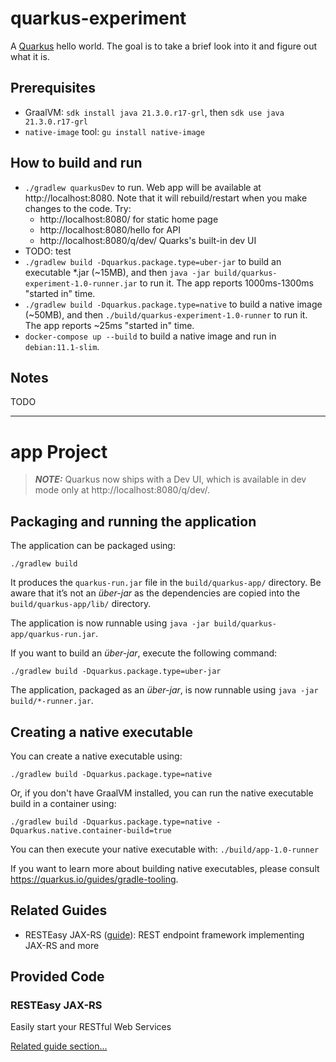 # quarkus-experiment

A [Quarkus](https://quarkus.io/) hello world. The goal is to take a brief look into it and figure out what it is.

## Prerequisites

* GraalVM: `sdk install java 21.3.0.r17-grl`, then `sdk use java 21.3.0.r17-grl`
* `native-image` tool: `gu install native-image`

## How to build and run

* `./gradlew quarkusDev` to run. Web app will be available at http://localhost:8080. Note that it will rebuild/restart when you make changes to the code. Try:
  * http://localhost:8080/ for static home page
  * http://localhost:8080/hello for API
  * http://localhost:8080/q/dev/ Quarks's built-in dev UI
* TODO: test
* `./gradlew build -Dquarkus.package.type=uber-jar` to build an executable *.jar (~15MB), and then `java -jar build/quarkus-experiment-1.0-runner.jar` to run it. The app reports 1000ms-1300ms "started in" time. 
* `./gradlew build -Dquarkus.package.type=native` to build a native image (~50MB), and then `./build/quarkus-experiment-1.0-runner` to run it. The app reports ~25ms "started in" time.
* `docker-compose up --build` to build a native image and run in `debian:11.1-slim`.

## Notes

TODO

---

# app Project

> **_NOTE:_**  Quarkus now ships with a Dev UI, which is available in dev mode only at http://localhost:8080/q/dev/.

## Packaging and running the application

The application can be packaged using:
```shell script
./gradlew build
```
It produces the `quarkus-run.jar` file in the `build/quarkus-app/` directory.
Be aware that it’s not an _über-jar_ as the dependencies are copied into the `build/quarkus-app/lib/` directory.

The application is now runnable using `java -jar build/quarkus-app/quarkus-run.jar`.

If you want to build an _über-jar_, execute the following command:
```shell script
./gradlew build -Dquarkus.package.type=uber-jar
```

The application, packaged as an _über-jar_, is now runnable using `java -jar build/*-runner.jar`.

## Creating a native executable

You can create a native executable using: 
```shell script
./gradlew build -Dquarkus.package.type=native
```

Or, if you don't have GraalVM installed, you can run the native executable build in a container using: 
```shell script
./gradlew build -Dquarkus.package.type=native -Dquarkus.native.container-build=true
```

You can then execute your native executable with: `./build/app-1.0-runner`

If you want to learn more about building native executables, please consult https://quarkus.io/guides/gradle-tooling.

## Related Guides

- RESTEasy JAX-RS ([guide](https://quarkus.io/guides/rest-json)): REST endpoint framework implementing JAX-RS and more

## Provided Code

### RESTEasy JAX-RS

Easily start your RESTful Web Services

[Related guide section...](https://quarkus.io/guides/getting-started#the-jax-rs-resources)
